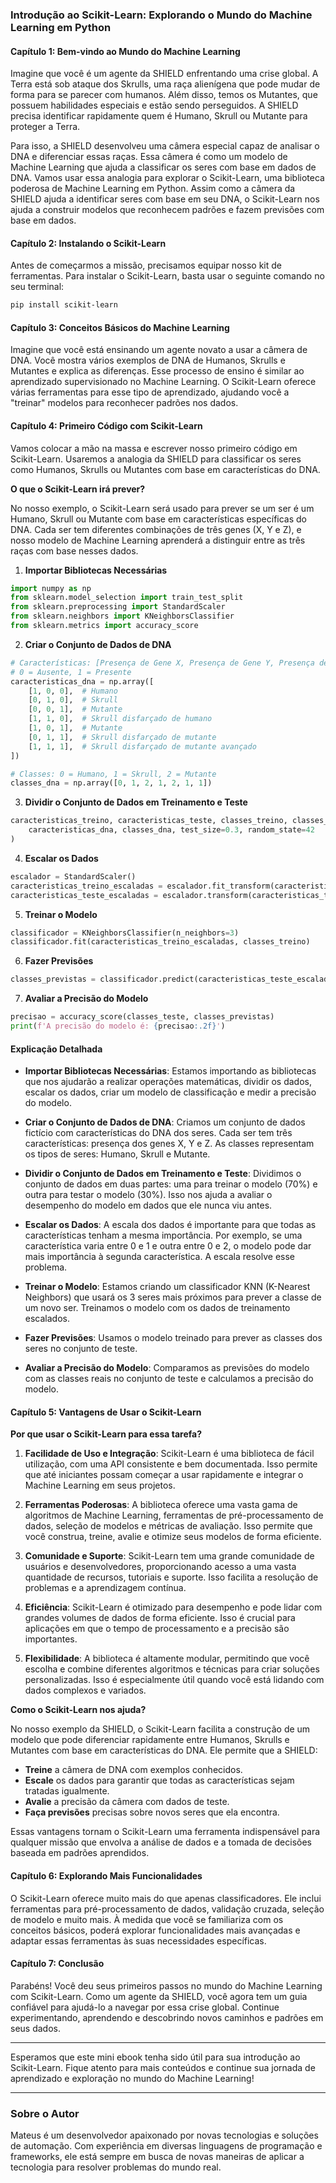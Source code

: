 
### Introdução ao Scikit-Learn: Explorando o Mundo do Machine Learning em Python

#### Capítulo 1: Bem-vindo ao Mundo do Machine Learning

Imagine que você é um agente da SHIELD enfrentando uma crise global. A Terra está sob ataque dos Skrulls, uma raça alienígena que pode mudar de forma para se parecer com humanos. Além disso, temos os Mutantes, que possuem habilidades especiais e estão sendo perseguidos. A SHIELD precisa identificar rapidamente quem é Humano, Skrull ou Mutante para proteger a Terra.

Para isso, a SHIELD desenvolveu uma câmera especial capaz de analisar o DNA e diferenciar essas raças. Essa câmera é como um modelo de Machine Learning que ajuda a classificar os seres com base em dados de DNA. Vamos usar essa analogia para explorar o Scikit-Learn, uma biblioteca poderosa de Machine Learning em Python. Assim como a câmera da SHIELD ajuda a identificar seres com base em seu DNA, o Scikit-Learn nos ajuda a construir modelos que reconhecem padrões e fazem previsões com base em dados.

#### Capítulo 2: Instalando o Scikit-Learn

Antes de começarmos a missão, precisamos equipar nosso kit de ferramentas. Para instalar o Scikit-Learn, basta usar o seguinte comando no seu terminal:

```bash
pip install scikit-learn
```

#### Capítulo 3: Conceitos Básicos do Machine Learning

Imagine que você está ensinando um agente novato a usar a câmera de DNA. Você mostra vários exemplos de DNA de Humanos, Skrulls e Mutantes e explica as diferenças. Esse processo de ensino é similar ao aprendizado supervisionado no Machine Learning. O Scikit-Learn oferece várias ferramentas para esse tipo de aprendizado, ajudando você a "treinar" modelos para reconhecer padrões nos dados.

#### Capítulo 4: Primeiro Código com Scikit-Learn

Vamos colocar a mão na massa e escrever nosso primeiro código em Scikit-Learn. Usaremos a analogia da SHIELD para classificar os seres como Humanos, Skrulls ou Mutantes com base em características do DNA.

**O que o Scikit-Learn irá prever?**

No nosso exemplo, o Scikit-Learn será usado para prever se um ser é um Humano, Skrull ou Mutante com base em características específicas do DNA. Cada ser tem diferentes combinações de três genes (X, Y e Z), e nosso modelo de Machine Learning aprenderá a distinguir entre as três raças com base nesses dados.

1. **Importar Bibliotecas Necessárias**

```python
import numpy as np
from sklearn.model_selection import train_test_split
from sklearn.preprocessing import StandardScaler
from sklearn.neighbors import KNeighborsClassifier
from sklearn.metrics import accuracy_score
```

2. **Criar o Conjunto de Dados de DNA**

```python
# Características: [Presença de Gene X, Presença de Gene Y, Presença de Gene Z]
# 0 = Ausente, 1 = Presente
caracteristicas_dna = np.array([
    [1, 0, 0],  # Humano
    [0, 1, 0],  # Skrull
    [0, 0, 1],  # Mutante
    [1, 1, 0],  # Skrull disfarçado de humano
    [1, 0, 1],  # Mutante
    [0, 1, 1],  # Skrull disfarçado de mutante
    [1, 1, 1],  # Skrull disfarçado de mutante avançado
])

# Classes: 0 = Humano, 1 = Skrull, 2 = Mutante
classes_dna = np.array([0, 1, 2, 1, 2, 1, 1])
```

3. **Dividir o Conjunto de Dados em Treinamento e Teste**

```python
caracteristicas_treino, caracteristicas_teste, classes_treino, classes_teste = train_test_split(
    caracteristicas_dna, classes_dna, test_size=0.3, random_state=42
)
```

4. **Escalar os Dados**

```python
escalador = StandardScaler()
caracteristicas_treino_escaladas = escalador.fit_transform(caracteristicas_treino)
caracteristicas_teste_escaladas = escalador.transform(caracteristicas_teste)
```

5. **Treinar o Modelo**

```python
classificador = KNeighborsClassifier(n_neighbors=3)
classificador.fit(caracteristicas_treino_escaladas, classes_treino)
```

6. **Fazer Previsões**

```python
classes_previstas = classificador.predict(caracteristicas_teste_escaladas)
```

7. **Avaliar a Precisão do Modelo**

```python
precisao = accuracy_score(classes_teste, classes_previstas)
print(f'A precisão do modelo é: {precisao:.2f}')
```

#### Explicação Detalhada

- **Importar Bibliotecas Necessárias**: Estamos importando as bibliotecas que nos ajudarão a realizar operações matemáticas, dividir os dados, escalar os dados, criar um modelo de classificação e medir a precisão do modelo.

- **Criar o Conjunto de Dados de DNA**: Criamos um conjunto de dados fictício com características do DNA dos seres. Cada ser tem três características: presença dos genes X, Y e Z. As classes representam os tipos de seres: Humano, Skrull e Mutante.

- **Dividir o Conjunto de Dados em Treinamento e Teste**: Dividimos o conjunto de dados em duas partes: uma para treinar o modelo (70%) e outra para testar o modelo (30%). Isso nos ajuda a avaliar o desempenho do modelo em dados que ele nunca viu antes.

- **Escalar os Dados**: A escala dos dados é importante para que todas as características tenham a mesma importância. Por exemplo, se uma característica varia entre 0 e 1 e outra entre 0 e 2, o modelo pode dar mais importância à segunda característica. A escala resolve esse problema.

- **Treinar o Modelo**: Estamos criando um classificador KNN (K-Nearest Neighbors) que usará os 3 seres mais próximos para prever a classe de um novo ser. Treinamos o modelo com os dados de treinamento escalados.

- **Fazer Previsões**: Usamos o modelo treinado para prever as classes dos seres no conjunto de teste.

- **Avaliar a Precisão do Modelo**: Comparamos as previsões do modelo com as classes reais no conjunto de teste e calculamos a precisão do modelo.

#### Capítulo 5: Vantagens de Usar o Scikit-Learn

**Por que usar o Scikit-Learn para essa tarefa?**

1. **Facilidade de Uso e Integração**: Scikit-Learn é uma biblioteca de fácil utilização, com uma API consistente e bem documentada. Isso permite que até iniciantes possam começar a usar rapidamente e integrar o Machine Learning em seus projetos.

2. **Ferramentas Poderosas**: A biblioteca oferece uma vasta gama de algoritmos de Machine Learning, ferramentas de pré-processamento de dados, seleção de modelos e métricas de avaliação. Isso permite que você construa, treine, avalie e otimize seus modelos de forma eficiente.

3. **Comunidade e Suporte**: Scikit-Learn tem uma grande comunidade de usuários e desenvolvedores, proporcionando acesso a uma vasta quantidade de recursos, tutoriais e suporte. Isso facilita a resolução de problemas e a aprendizagem contínua.

4. **Eficiência**: Scikit-Learn é otimizado para desempenho e pode lidar com grandes volumes de dados de forma eficiente. Isso é crucial para aplicações em que o tempo de processamento e a precisão são importantes.

5. **Flexibilidade**: A biblioteca é altamente modular, permitindo que você escolha e combine diferentes algoritmos e técnicas para criar soluções personalizadas. Isso é especialmente útil quando você está lidando com dados complexos e variados.

**Como o Scikit-Learn nos ajuda?**

No nosso exemplo da SHIELD, o Scikit-Learn facilita a construção de um modelo que pode diferenciar rapidamente entre Humanos, Skrulls e Mutantes com base em características do DNA. Ele permite que a SHIELD:
- **Treine** a câmera de DNA com exemplos conhecidos.
- **Escale** os dados para garantir que todas as características sejam tratadas igualmente.
- **Avalie** a precisão da câmera com dados de teste.
- **Faça previsões** precisas sobre novos seres que ela encontra.

Essas vantagens tornam o Scikit-Learn uma ferramenta indispensável para qualquer missão que envolva a análise de dados e a tomada de decisões baseada em padrões aprendidos.

#### Capítulo 6: Explorando Mais Funcionalidades

O Scikit-Learn oferece muito mais do que apenas classificadores. Ele inclui ferramentas para pré-processamento de dados, validação cruzada, seleção de modelo e muito mais. À medida que você se familiariza com os conceitos básicos, poderá explorar funcionalidades mais avançadas e adaptar essas ferramentas às suas necessidades específicas.

#### Capítulo 7: Conclusão

Parabéns! Você deu seus primeiros passos no mundo do Machine Learning com Scikit-Learn. Como um agente da SHIELD, você agora tem um guia confiável para ajudá-lo a navegar por essa crise global. Continue experimentando, aprendendo e descobrindo novos caminhos e padrões em seus dados.

---

Esperamos que este mini ebook tenha sido útil para sua introdução ao Scikit-Learn. Fique atento para mais conteúdos e continue sua jornada de aprendizado e exploração no mundo do Machine Learning!

---

### Sobre o Autor

Mateus é um desenvolvedor apaixonado por novas tecnologias e soluções de automação. Com experiência em diversas linguagens de programação e frameworks, ele está sempre em busca de novas maneiras de aplicar a tecnologia para resolver problemas do mundo real.
